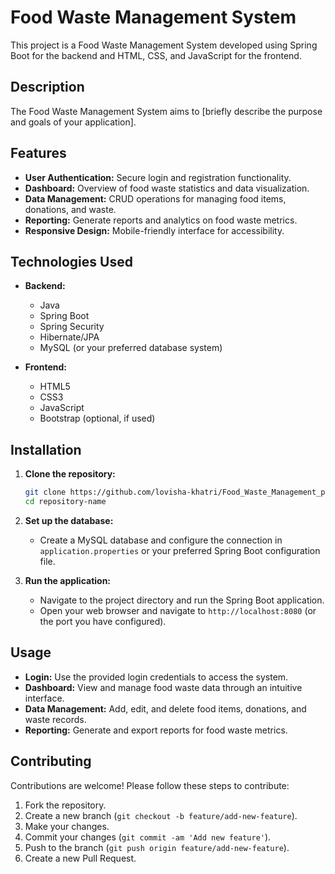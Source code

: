 # Food Waste Management System

This project is a Food Waste Management System developed using Spring Boot for the backend and HTML, CSS, and JavaScript for the frontend.

## Description

The Food Waste Management System aims to [briefly describe the purpose and goals of your application].

## Features

- **User Authentication:** Secure login and registration functionality.
- **Dashboard:** Overview of food waste statistics and data visualization.
- **Data Management:** CRUD operations for managing food items, donations, and waste.
- **Reporting:** Generate reports and analytics on food waste metrics.
- **Responsive Design:** Mobile-friendly interface for accessibility.

## Technologies Used

- **Backend:**
  - Java
  - Spring Boot
  - Spring Security
  - Hibernate/JPA
  - MySQL (or your preferred database system)

- **Frontend:**
  - HTML5
  - CSS3
  - JavaScript
  - Bootstrap (optional, if used)

## Installation

1. **Clone the repository:**
   ```bash
   git clone https://github.com/lovisha-khatri/Food_Waste_Management_project.git
   cd repository-name
   ```

2. **Set up the database:**
   - Create a MySQL database and configure the connection in `application.properties` or your preferred Spring Boot configuration file.

3. **Run the application:**
   - Navigate to the project directory and run the Spring Boot application.
   - Open your web browser and navigate to `http://localhost:8080` (or the port you have configured).

## Usage

- **Login:** Use the provided login credentials to access the system.
- **Dashboard:** View and manage food waste data through an intuitive interface.
- **Data Management:** Add, edit, and delete food items, donations, and waste records.
- **Reporting:** Generate and export reports for food waste metrics.

## Contributing

Contributions are welcome! Please follow these steps to contribute:

1. Fork the repository.
2. Create a new branch (`git checkout -b feature/add-new-feature`).
3. Make your changes.
4. Commit your changes (`git commit -am 'Add new feature'`).
5. Push to the branch (`git push origin feature/add-new-feature`).
6. Create a new Pull Request.
